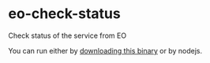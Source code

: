 # eo-check-status
Check status of the service from EO

You can run either by [downloading this binary](https://github.com/Mikecoon/eo-check-status/releases/download/1.0/eo-status.exe) or by nodejs.


